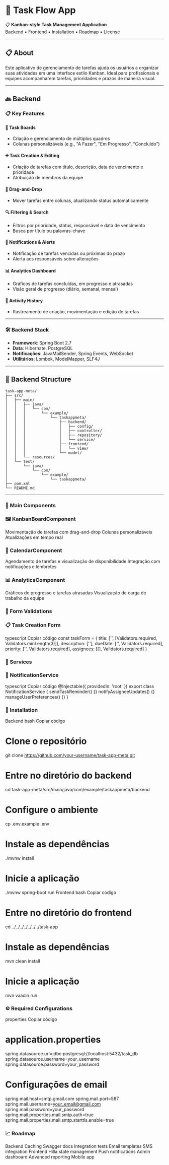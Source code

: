# 🚀 Task Flow App  

📋 **Kanban-style Task Management Application**  
Backend • Frontend • Installation • Roadmap • License  

---

## 📋 About  
Este aplicativo de gerenciamento de tarefas ajuda os usuários a organizar suas atividades em uma interface estilo Kanban. Ideal para profissionais e equipes acompanharem tarefas, prioridades e prazos de maneira visual.  

---

## 🔙 Backend  

### 📋 Key Features  

#### 📁 Task Boards  
- Criação e gerenciamento de múltiplos quadros  
- Colunas personalizáveis (e.g., "A Fazer", "Em Progresso", "Concluído")  

#### ➕ Task Creation & Editing  
- Criação de tarefas com título, descrição, data de vencimento e prioridade  
- Atribuição de membros da equipe  

#### 🤖 Drag-and-Drop  
- Mover tarefas entre colunas, atualizando status automaticamente  

#### 🔍 Filtering & Search  
- Filtros por prioridade, status, responsável e data de vencimento  
- Busca por título ou palavras-chave  

#### 🔔 Notifications & Alerts  
- Notificação de tarefas vencidas ou próximas do prazo  
- Alerta aos responsáveis sobre alterações  

#### 📊 Analytics Dashboard  
- Gráficos de tarefas concluídas, em progresso e atrasadas  
- Visão geral de progresso (diário, semanal, mensal)  

#### 📜 Activity History  
- Rastreamento de criação, movimentação e edição de tarefas  

---

### 🛠 Backend Stack  
- **Framework**: Spring Boot 2.7  
- **Data**: Hibernate, PostgreSQL  
- **Notificações**: JavaMailSender, Spring Events, WebSocket  
- **Utilitários**: Lombok, ModelMapper, SLF4J  

---

## 📁 Backend Structure  

```plaintext
task-app-meta/
├── src/
│   ├── main/
│   │   ├── java/
│   │   │   └── com/
│   │   │       └── example/
│   │   │           └── taskappmeta/
│   │   │               ├── backend/
│   │   │               │   ├── config/
│   │   │               │   ├── controller/
│   │   │               │   ├── repository/
│   │   │               │   └── service/
│   │   │               ├── frontend/
│   │   │               │   └── view/
│   │   │               └── model/
│   │   └── resources/
│   └── test/
│       └── java/
│           └── com/
│               └── example/
│                   └── taskappmeta/
├── pom.xml
└── README.md
```
---
### 🧩 Main Components

### 🖼️ KanbanBoardComponent
Movimentação de tarefas com drag-and-drop
Colunas personalizáveis
Atualizações em tempo real
### 📅 CalendarComponent
Agendamento de tarefas e visualização de disponibilidade
Integração com notificações e lembretes

### 📊 AnalyticsComponent

Gráficos de progresso e tarefas atrasadas
Visualização de carga de trabalho da equipe

### 📝 Form Validations

### 📋 Task Creation Form

typescript
Copiar código
const taskForm = {
  title: ['', [Validators.required, Validators.minLength(3)]],
  description: [''],
  dueDate: ['', Validators.required],
  priority: ['', Validators.required],
  assignees: [[], Validators.required]
}

### 🔄 Services

### 🔔 NotificationService
typescript
Copiar código
@Injectable({
  providedIn: 'root'
})
export class NotificationService {
  sendTaskReminder() {}
  notifyAssigneeUpdates() {}
  manageUserPreferences() {}
}

### 🚀 Installation

Backend
bash
Copiar código
# Clone o repositório
git clone https://github.com/your-username/task-app-meta.git

# Entre no diretório do backend
cd task-app-meta/src/main/java/com/example/taskappmeta/backend

# Configure o ambiente
cp .env.example .env

# Instale as dependências
./mvnw install

# Inicie a aplicação
./mvnw spring-boot:run
Frontend
bash
Copiar código
# Entre no diretório do frontend
cd ../../../../../../../task-app

# Instale as dependências
mvn clean install

# Inicie a aplicação
mvn vaadin:run
### ⚙️ Required Configurations
properties
Copiar código
# application.properties
spring.datasource.url=jdbc:postgresql://localhost:5432/task_db
spring.datasource.username=your_username
spring.datasource.password=your_password

# Configurações de email
spring.mail.host=smtp.gmail.com
spring.mail.port=587
spring.mail.username=your_email@gmail.com
spring.mail.password=your_password
spring.mail.properties.mail.smtp.auth=true
spring.mail.properties.mail.smtp.starttls.enable=true

### 📈 Roadmap
Backend
Caching
Swagger docs
Integration tests
Email templates
SMS integration
Frontend
Hilla state management
Push notifications
Admin dashboard
Advanced reporting
Mobile app

